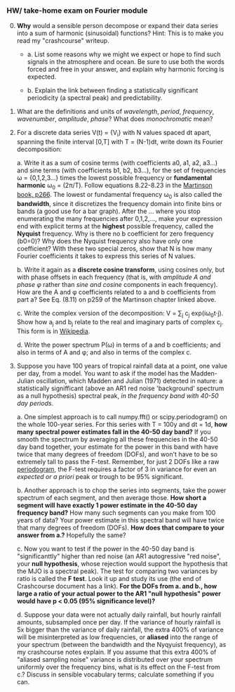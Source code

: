 ### HW/ take-home exam on Fourier module

0. **Why** would a sensible person decompose or expand their data series into a sum of harmonic (sinusoidal) functions? Hint: This is to make you read my "crashcourse" writeup. 

    - a. List some reasons why we might we expect or hope to find such signals in the atmosphere and ocean. Be sure to use both the words forced and free in your answer, and explain why harmonic forcing is expected. 

    - b. Explain the link between finding a statistically significant periodicity (a spectral peak) and predictability. 

1. What are the definitions and units of _wavelength_, _period_, _frequency_,  _wavenumber_, _amplitude_, _phase_? What does _monochromatic_ mean? 

2. For a discrete data series V(t) = {V<sub>i</sub>} with N values spaced dt apart, spanning the finite interval [0,T] with T = (N-1)dt, write down its Fourier decomposition: 

    a. Write it as a sum of cosine terms (with coefficients a0, a1, a2, a3...) and sine terms (with coefficients b1, b2, b3...), for the set of frequencies ω = {0,1,2,3...} times the lowest possible frequency or **fundamental harmonic** ω<sub>0</sub> = (2π/T). Follow equations 8.22-8.23 in the [Martinson book, p266](https://github.com/MPOcanes/MPO624-2020/blob/master/Course_Modules_Topics_Notebooks/series_analyses_and_FFT/Readings/Ch8_Martinson_proof.pdf). The lowest or fundamental frequency ω<sub>0</sub> is also called the **bandwidth**, since it discretizes the frequency domain into finite bins or bands (a good use for a bar graph). After the ... where you stop enumerating the many frequencies after 0,1,2,..., make your expression end with explicit terms at the **highest** possible frequency, called the **Nyquist** frequency. Why is there no b coefficient for zero frequency (b0=0)? Why does the Nyquist frequency also have only one coefficient? With these two special zeros, show that N is how many Fourier coefficients it takes to express this series of N values. 
    
    b. Write it again as a **discrete cosine transform**, using cosines only, but with phase offsets in each frequency (that is, with _amplitude A and phase φ_ rather than _sine and cosine_ components in each frequency). How are the A and φ coefficients related to a and b coefficients from part a? See Eq. (8.11) on p259 of the Martinson chapter linked above.  
    
    c. Write the complex version of the decomposition: V = ∑<sub>j</sub> c<sub>j</sub> exp(iω<sub>0</sub>t⋅j). Show how a<sub>j</sub> and b<sub>j</sub> relate to the real and imaginary parts of complex c<sub>j</sub>. This form is in [Wikipedia](https://en.wikipedia.org/wiki/Discrete_Fourier_transform). 
    
    d. Write the power spectrum P(ω) in terms of a and b coefficients; and also in terms of A and φ; and also in terms of the complex c. 

3. Suppose you have 100 years of tropical rainfall data at a point, one value per day, from a model. You want to ask if the model has the Madden-Julian oscillation, which Madden and Julian (1971) detected in nature: a statistically signifficant (above an AR1 red noise 'background' spectrum as a null hypothesis) spectral peak, _in the frequency band with 40-50 day periods_.  

    a. One simplest approach is to call numpy.fft() or scipy.periodogram() on the whole 100-year series. For this series with T = 100y and dt = 1d, **how many spectral power estimates fall in the 40-50 day band?** If you smooth the spectrum by averaging all these frequencies in the 40-50 day band together, your estimate for the power in this band with have twice that many degrees of freedom (DOFs), and won't have to be so extremely tall to pass the F-test. Remember, for just 2 DOFs like a raw [periodogram](https://en.wikipedia.org/wiki/Periodogram), the F-test requires a factor of 3 in variance for even an *expected or a priori* peak or trough to be 95% significant. 
    
    b. Another approach is to chop the series into segments, take the power spectrum of each segment, and then average those. **How short a segment will have exactly 1 power estimate in the 40-50 day frequency band?** How many such segments can you make from 100 years of data? Your power estimate in this spectral band will have twice that many degrees of freedom (DOFs). **How does that compare to your answer from a.?** Hopefully the same? 
    
    c. Now you want to test if the power in the 40-50 day band is "significanttly" higher than red noise (an AR1 autogressive "red noise", your **null hypothesis**, whose rejection would support the hypothesis that the MJO is a spectral peak). The test for comparing two variances by ratio is called the **F test**. Look it up and study its use (the end of Crashcourse document has a link). **For the DOFs from a. and b., how large a ratio of your actual power to the AR1 "null hypothesis" power would have p < 0.05 (95% significance level)?** 
    
    d. Suppose your data were not actually daily rainfall, but hourly rainfall amounts, subsampled once per day. If the variance of hourly rainfall is 5x bigger than the variance of daily rainfall, the extra 400% of variance will be misinterpreted as low frequencies, or **aliased** into the range of your spectrum (between the bandwidth and the Nyqyuist frequency), as my crashcourse notes explain. If you assume that this extra 400% of "aliased sampling noise" variance is distributed over your spectrum uniformly over the frequency bins, what is its effect on the F-test from c.? Discuss in sensible vocabulary terms; calculate something if you can.  

